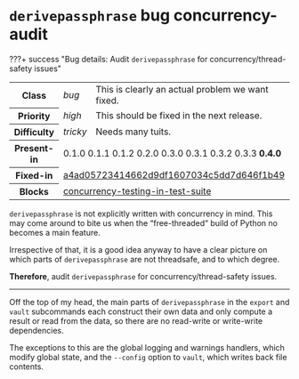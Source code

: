 # `derivepassphrase` bug concurrency-audit

???+ success "Bug details: Audit `derivepassphrase` for concurrency/thread-safety issues"
    <table id="bug-summary" markdown>
        <tr><th scope=col>Class<td><i>bug</i><td>This is clearly an actual problem we want fixed.
        <tr><th scope=col>Priority<td><i>high</i><td>This should be fixed in the next release.
        <tr><th scope=col>Difficulty<td><i>tricky</i><td>Needs many tuits.
        <tr><th scope=col>Present-in<td colspan=2>0.1.0 0.1.1 0.1.2 0.2.0 0.3.0 0.3.1 0.3.2 0.3.3 <b>0.4.0</b>
        <tr><th scope=col>Fixed-in<td colspan=2>[a4ad05723414662d9df1607034c5dd7d646f1b49](https://github.com/the-13th-letter/derivepassphrase/commit/a4ad05723414662d9df1607034c5dd7d646f1b49)
        <tr><th scope=col>Blocks<td colspan=2>[concurrency-testing-in-test-suite](concurrency-testing-in-test-suite.md)
    </table>

`derivepassphrase` is not explicitly written with concurrency in mind. This may come around to bite us when the “free-threaded“ build of Python no becomes a main feature.

Irrespective of that, it is a good idea anyway to have a clear picture on which parts of `derivepassphrase` are not threadsafe, and to which degree.

**Therefore**, audit `derivepassphrase` for concurrency/thread-safety issues.

--------

Off the top of my head, the main parts of `derivepassphrase` in the `export` and `vault` subcommands each construct their own data and only compute a result or read from the data, so there are no read-write or write-write dependencies.

The exceptions to this are the global logging and warnings handlers, which modify global state, and the `--config` option to `vault`, which writes back file contents.
